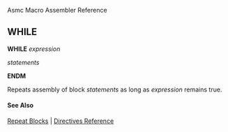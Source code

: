 Asmc Macro Assembler Reference

## WHILE

**WHILE** _expression_

_statements_

**ENDM**

Repeats assembly of block _statements_ as long as _expression_ remains true.

#### See Also

[Repeat Blocks](repeat-blocks.md) | [Directives Reference](readme.md)
